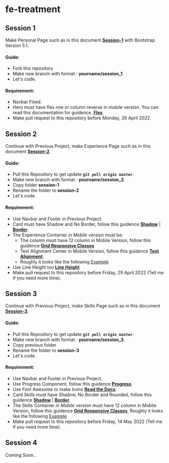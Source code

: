 # fe-treatment
## Session 1
Make Personal Page such as in this document [**Session-1**](https://github.com/virgiawankusuma/fe-treatment/blob/master/session-1.pdf) with Bootstrap Version 5.1.  
#### Guide:
- Fork this repository
- Make new branch with format : **yourname/session_1**.
- Let's code.
#### Requirement:
- Navbar Fixed.
- Hero must have flex row or column reverse in mobile version. You can read this documentation for guidence. [**Flex**](https://getbootstrap.com/docs/5.1/utilities/flex/#direction).
- Make pull request to this repository before Monday, 26 April 2022.  


## Session 2
Continue with Previous Project, make Experience Page such as in this document [**Session-2**](https://github.com/virgiawankusuma/fe-treatment/blob/master/session-2.pdf).
#### Guide:
- Pull this Repository to get update **`git pull origin master`**.
- Make new branch with format : **yourname/session_2**.
- Copy folder **session-1**
- Rename the folder to **session-2**
- Let's code.
#### Requirement:
- Use Navbar and Footer in Previous Project.
- Card must have Shadow and No Border, follow this guidence [**Shadow**](https://getbootstrap.com/docs/5.1/utilities/shadows/) | [**Border**](https://getbootstrap.com/docs/5.1/utilities/borders/#subtractive).
- The Experience Container _in Mobile version_ must be:
  - The column must have 12 column in Mobile Version, follow this guidence [**Grid Responsive Classes**](https://getbootstrap.com/docs/5.1/layout/grid/#responsive-classes)
  - Text Alignment Center in Mobile Version, follow this guidence [**Text Alignment**](https://getbootstrap.com/docs/5.1/utilities/text/#text-alignment).
  - Roughly it looks like the following [Example](https://github.com/virgiawankusuma/fe-treatment/blob/master/session-2-mobile.png)
- Use Line Height too [**Line Height**](https://getbootstrap.com/docs/5.1/utilities/text/#line-height)
- Make pull request to this repository before Friday, 29 April 2022 (Tell me if you need more time).


## Session 3
Continue with Previous Project, make Skills Page such as in this document [**Session-3**](https://github.com/virgiawankusuma/fe-treatment/blob/master/session-3.pdf).
#### Guide:
- Pull this Repository to get update **`git pull origin master`**.
- Make new branch with format : **yourname/session_3**.
- Copy previous folder
- Rename the folder to **session-3**
- Let's code.
#### Requirement:
- Use Navbar and Footer in Previous Project.
- Use Progress Component, follow this guidence [**Progress**](https://getbootstrap.com/docs/5.1/components/progress/).
- Use Font Awesome to make Icons [**Read the Docs**](https://fontawesome.com/docs).
- Card Skills must have Shadow, No Border and Rounded, follow this guidence [**Shadow**](https://getbootstrap.com/docs/5.1/utilities/shadows/) | [**Border**](https://getbootstrap.com/docs/5.1/utilities/borders/#subtractive).
- The Skills Container _in Mobile version_ must have 12 column in Mobile Version, follow this guidence [**Grid Responsive Classes**](https://getbootstrap.com/docs/5.1/layout/grid/#responsive-classes), Roughly it looks like the following [Example](https://github.com/virgiawankusuma/fe-treatment/blob/master/session-3-mobile.png)
- Make pull request to this repository before Friday, 14 May 2022 (Tell me if you need more time).


## Session 4
Coming Soon..
